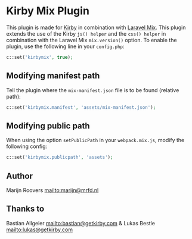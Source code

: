 # Kirby Mix Plugin

This plugin is made for [Kirby](http://getkirby.com/) in combination with [Laravel Mix](https://laravel.com/docs/5.6/mix). This plugin extends the use of the Kirby `js() helper` and the `css() helper` in combination with the Laravel Mix `mix.version()` option. To enable the plugin, use the following line in your `config.php`:

```php
c::set('kirbymix', true);
```

## Modifying manifest path

Tell the plugin where the `mix-manifest.json` file is to be found (relative path):

```php
c::set('kirbymix.manifest', 'assets/mix-manifest.json');
```

## Modifying public path

When using the option `setPublicPath` in your `webpack.mix.js`, modify the following config:

```php
c::set('kirbymix.publicpath', 'assets');
```

## Author

Marijn Roovers <mailto:marijn@mrfd.nl>

## Thanks to

Bastian Allgeier <mailto:bastian@getkirby.com> & Lukas Bestle <mailto:lukas@getkirby.com>
